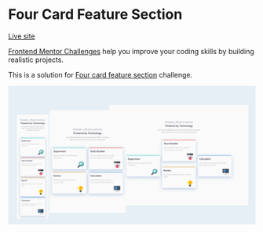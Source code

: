 # Four Card Feature Section

[Live site](https://codernami.github.io/four-card-feature-section/)

[Frontend Mentor Challenges](https://www.frontendmentor.io/) help you improve your coding skills by building realistic projects.

This is a solution for [Four card feature section](https://www.frontendmentor.io/challenges/four-card-feature-section-weK1eFYK) challenge.

![preview screenshot](images/preview.png)


